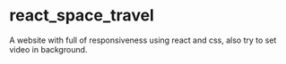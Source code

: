 # react_space_travel
A website with full of responsiveness using react and css, also try to set video in background.
